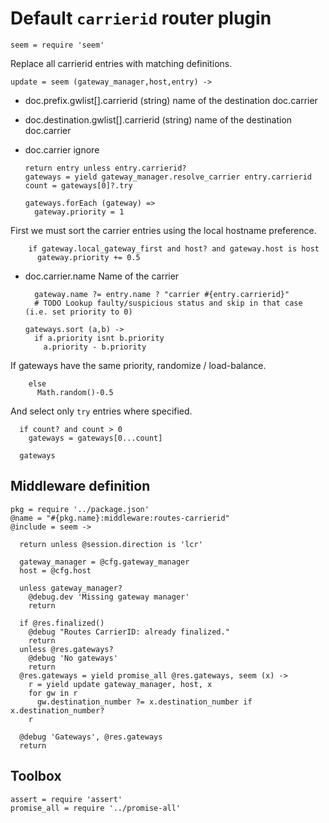 Default `carrierid` router plugin
=================================

    seem = require 'seem'

Replace all carrierid entries with matching definitions.

    update = seem (gateway_manager,host,entry) ->

* doc.prefix.gwlist[].carrierid (string) name of the destination doc.carrier
* doc.destination.gwlist[].carrierid (string) name of the destination doc.carrier
* doc.carrier ignore

      return entry unless entry.carrierid?
      gateways = yield gateway_manager.resolve_carrier entry.carrierid
      count = gateways[0]?.try

      gateways.forEach (gateway) =>
        gateway.priority = 1

First we must sort the carrier entries using the local hostname preference.

        if gateway.local_gateway_first and host? and gateway.host is host
          gateway.priority += 0.5

* doc.carrier.name Name of the carrier

        gateway.name ?= entry.name ? "carrier #{entry.carrierid}"
        # TODO Lookup faulty/suspicious status and skip in that case (i.e. set priority to 0)

      gateways.sort (a,b) ->
        if a.priority isnt b.priority
          a.priority - b.priority

If gateways have the same priority, randomize / load-balance.

        else
          Math.random()-0.5

And select only `try` entries where specified.

      if count? and count > 0
        gateways = gateways[0...count]

      gateways

Middleware definition
---------------------

    pkg = require '../package.json'
    @name = "#{pkg.name}:middleware:routes-carrierid"
    @include = seem ->

      return unless @session.direction is 'lcr'

      gateway_manager = @cfg.gateway_manager
      host = @cfg.host

      unless gateway_manager?
        @debug.dev 'Missing gateway manager'
        return

      if @res.finalized()
        @debug "Routes CarrierID: already finalized."
        return
      unless @res.gateways?
        @debug 'No gateways'
        return
      @res.gateways = yield promise_all @res.gateways, seem (x) ->
        r = yield update gateway_manager, host, x
        for gw in r
          gw.destination_number ?= x.destination_number if x.destination_number?
        r

      @debug 'Gateways', @res.gateways
      return

Toolbox
-------

    assert = require 'assert'
    promise_all = require '../promise-all'
